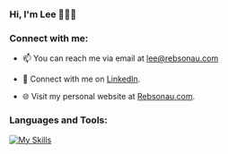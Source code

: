 ### Hi, I'm Lee 👋🧑‍💻


<h3 align="left">Connect with me:</h3>

- 📫 You can reach me via email at lee@rebsonau.com

- 💼 Connect with me on [LinkedIn](https://www.linkedin.com/in/leeokelly).

- 🌐 Visit my personal website at [Rebsonau.com](https://www.rebsonau.com).

<h3 align="left">Languages and Tools:</h3>

[![My Skills](https://skillicons.dev/icons?i=js,html,css,react,express,nodejs,git,jest,postgres,prisma,github,figma,ai,ps,vscode,svg,stackoverflow,sketchup,autocad,discord,linkedin&perline=7)](https://skillicons.dev)
